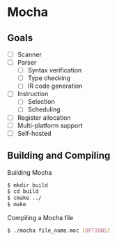 # Mocha

## Goals

- [ ] Scanner
- [ ] Parser
  - [ ] Syntax verification
  - [ ] Type checking
  - [ ] IR code generation
- [ ] Instruction
  - [ ] Selection
  - [ ] Scheduling
- [ ] Register allocation
- [ ] Multi-platform support
- [ ] Self-hosted

## Building and Compiling

Building Mocha
```bash
$ mkdir build
$ cd build
$ cmake ../
$ make
```

Compiling a Mocha file

```bash
$ ./mocha file_name.moc [OPTIONS]
```
